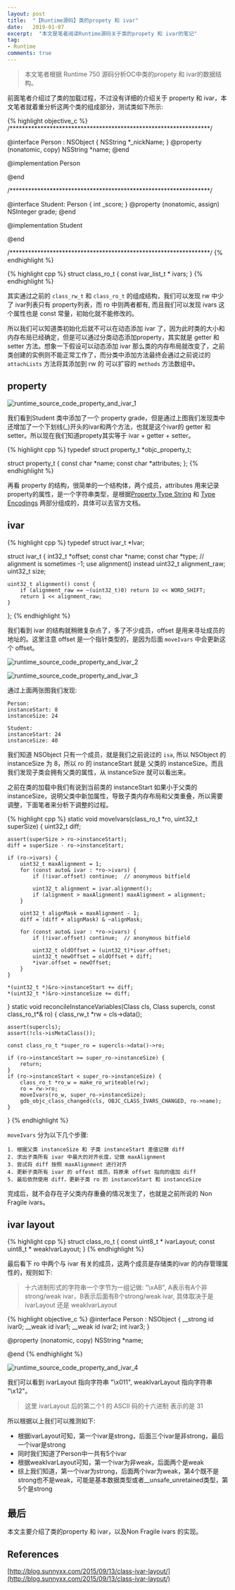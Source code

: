 ```yaml
---
layout: post
title:  "【Runtime源码】类的propety 和 ivar"
date:   2019-01-07
excerpt:  "本文是笔者阅读Runtime源码关于类的propety 和 ivar的笔记"
tag:
- Runtime
comments: true
---
```


> 本文笔者根据 Runtime 750 源码分析OC中类的propety 和 ivar的数据结构。

前面笔者介绍过了类的加载过程，不过没有详细的介绍关于 property 和 ivar，本文笔者就着重分析这两个类的组成部分，测试类如下所示:

{% highlight objective_c %}
/*****************************************************************/

@interface Person : NSObject {
    NSString *_nickName;
}
@property (nonatomic, copy) NSString *name;
@end

@implementation Person

@end

/*****************************************************************/

@interface Student: Person {
    int _score;
}
@property (nonatomic, assign) NSInteger grade;
@end

@implementation Student

@end

/*****************************************************************/
{% endhighlight %}

{% highlight cpp %}
struct class_ro_t { 
    const ivar_list_t * ivars;
}
{% endhighlight %}

其实通过之前的 `class_rw_t` 和 `class_ro_t` 的组成结构，我们可以发现 rw 中少了 ivar列表只有 property列表，而 ro 中则两者都有, 而且我们可以发现 ivars 这个属性也是 const 常量，初始化就不能修改的。

所以我们可以知道类初始化后就不可以在动态添加 ivar 了，因为此时类的大小和内存布局已经确定，但是可以通过分类动态添加property，其实就是 getter 和 setter 方法。想象一下假设可以动态添加 ivar 那么类的内存布局就改变了，之前类创建的实例则不能正常工作了，而分类中添加方法最终会通过之前说过的 `attachLists` 方法将其添加到 rw 的 可以扩容的 `methods` 方法数组中。

## property

![runtime_source_code_property_and_ivar_1]({{site.url}}/assets/images/blog/runtime_source_code_property_and_ivar_1.png)

我们看到Student 类中添加了一个 property grade，但是通过上图我们发现类中还增加了一个下划线(_)开头的ivar和两个方法，也就是这个ivar的 getter 和 setter。所以现在我们知道propety其实等于 ivar + getter + setter。

{% highlight cpp %}
typedef struct property_t *objc_property_t;

struct property_t {
    const char *name;
    const char *attributes;
};
{% endhighlight %}

再看 property 的结构，很简单的一个结构体，两个成员，attributes 用来记录property的属性，是一个字符串类型，是根据[Property Type String](https://developer.apple.com/library/archive/documentation/Cocoa/Conceptual/ObjCRuntimeGuide/Articles/ocrtPropertyIntrospection.html#//apple_ref/doc/uid/TP40008048-CH101) 和 [Type Encodings](https://developer.apple.com/library/archive/documentation/Cocoa/Conceptual/ObjCRuntimeGuide/Articles/ocrtTypeEncodings.html) 两部分组成的，具体可以去官方文档。

## ivar

{% highlight cpp %}
typedef struct ivar_t *Ivar;

struct ivar_t {
    int32_t *offset;
    const char *name;
    const char *type;
    // alignment is sometimes -1; use alignment() instead
    uint32_t alignment_raw;
    uint32_t size;

    uint32_t alignment() const {
        if (alignment_raw == ~(uint32_t)0) return 1U << WORD_SHIFT;
        return 1 << alignment_raw;
    }
};
{% endhighlight %}

我们看到 ivar 的结构就稍微复杂点了，多了不少成员，offset 是用来寻址成员的地址的。这里注意 offset 是一个指针类型的，是因为后面 `moveIvars` 中会更新这个 offset。

![runtime_source_code_property_and_ivar_2]({{site.url}}/assets/images/blog/runtime_source_code_property_and_ivar_2.png)

![runtime_source_code_property_and_ivar_3]({{site.url}}/assets/images/blog/runtime_source_code_property_and_ivar_3.png)

通过上面两张图我们发现:

```
Person: 
instanceStart: 8
instanceSize: 24

Student:
instanceStart: 24
instanceSize: 40
```

我们知道 NSObject 只有一个成员，就是我们之前说过的 `isa`, 所以 NSObject 的 instanceSize 为 8，所以 ro 的 instanceStart 就是 父类的 instanceSize。而且我们发现子类会拥有父类的属性，从 instanceSize 就可以看出来。

之前在类的加载中我们有说到当前类的 instanceStart 如果小于父类的 instanceSize，说明父类中新加属性，导致子类内存布局和父类重叠，所以需要调整，下面笔者来分析下调整的过程。

{% highlight cpp %}
static void moveIvars(class_ro_t *ro, uint32_t superSize) {
    uint32_t diff;

    assert(superSize > ro->instanceStart);
    diff = superSize - ro->instanceStart;

    if (ro->ivars) {
        uint32_t maxAlignment = 1;
        for (const auto& ivar : *ro->ivars) {
            if (!ivar.offset) continue;  // anonymous bitfield

            uint32_t alignment = ivar.alignment();
            if (alignment > maxAlignment) maxAlignment = alignment;
        }

        uint32_t alignMask = maxAlignment - 1;
        diff = (diff + alignMask) & ~alignMask;

        for (const auto& ivar : *ro->ivars) {
            if (!ivar.offset) continue;  // anonymous bitfield

            uint32_t oldOffset = (uint32_t)*ivar.offset;
            uint32_t newOffset = oldOffset + diff;
            *ivar.offset = newOffset;
        }
    }

    *(uint32_t *)&ro->instanceStart += diff;
    *(uint32_t *)&ro->instanceSize += diff;
}
static void reconcileInstanceVariables(Class cls, Class supercls, const class_ro_t*& ro) {
    class_rw_t *rw = cls->data();

    assert(supercls);
    assert(!cls->isMetaClass());

    const class_ro_t *super_ro = supercls->data()->ro;

    if (ro->instanceStart >= super_ro->instanceSize) {
        return;
    }
    if (ro->instanceStart < super_ro->instanceSize) {
        class_ro_t *ro_w = make_ro_writeable(rw);
        ro = rw->ro;
        moveIvars(ro_w, super_ro->instanceSize);
        gdb_objc_class_changed(cls, OBJC_CLASS_IVARS_CHANGED, ro->name);
    } 
}
{% endhighlight %}

`moveIvars` 分为以下几个步骤:

```
1. 根据父类 instanceSize 和 子类 instanceStart 差值记做 diff
2. 求出子类所有 ivar 中最大的对齐长度，记做 maxAlignment
3. 尝试将 diff 按照 maxAlignment 进行对齐
4. 更新子类所有 ivar 的 offest 成员，将原来 offset 指向的值加 diff
5. 最后依然使用 diff，更新子类 ro 的 instanceStart 和 instanceSize
```

完成后，就不会存在子父类内存重叠的情况发生了，也就是之前所说的 Non Fragile ivars。

## ivar layout

{% highlight cpp %}
struct class_ro_t {
    const uint8_t * ivarLayout;
    const uint8_t * weakIvarLayout;
}
{% endhighlight %}

最后看下 ro 中两个与 ivar 有关的成员，这两个成员是存储类的ivar 的内存管理属性的，规则如下:

> 十六进制形式的字符串一个字节为一组记做: "\xAB", A表示有A个非strong/weak ivar，B表示后面有B个strong/weak ivar, 具体取决于是 ivarLayout 还是 weakIvarLayout

{% highlight objective_c %}
@interface Person : NSObject {
    __strong id ivar0;
    __weak id ivar1;
    __weak id ivar2;
    int ivar3;
}

@property (nonatomic, copy) NSString *name;

@end
{% endhighlight %}

![runtime_source_code_property_and_ivar_4]({{site.url}}/assets/images/blog/runtime_source_code_property_and_ivar_4.png)

我们可以看到 ivarLayout 指向字符串 "\x011", weakIvarLayout 指向字符串 "\x12"。

> 这里 ivarLayout 后的第二个1 的 ASCII 码的十六进制 表示的是 31

所以根据以上我们可以推测如下:

- 根据ivarLayout可知，第一个ivar是strong，后面三个ivar是非strong，最后一个ivar是strong
- 同时我们知道了Person中一共有5个ivar
- 根据weakIvarLayout可知，第一个ivar为非weak，后面两个是weak
- 综上我们知道，第一个ivar为strong，后面两个ivar为weak，第4个既不是strong也不是weak，可能是基本数据类型或者__unsafe_unretained类型，第5个是strong

## 最后

本文主要介绍了类的property 和 ivar，以及Non Fragile ivars 的实现。

## References

[http://blog.sunnyxx.com/2015/09/13/class-ivar-layout/](http://blog.sunnyxx.com/2015/09/13/class-ivar-layout/)
